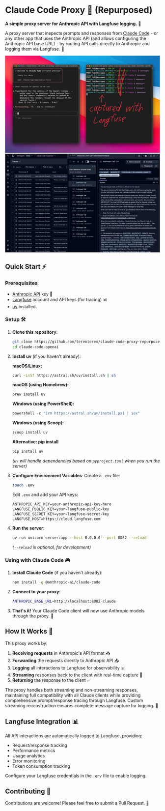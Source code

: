 # Claude Code Proxy 🔄 (Repurposed)

**A simple proxy server for Anthropic API with Langfuse logging.** 🤝

A proxy server that inspects prompts and responses from [Claude Code](https://www.anthropic.com/claude-code) - or any other app that uses the Anthropic API (and allows configuring the Anthropic API base URL) - by routing API calls directly to Anthropic and logging them via Langfuse. 🌉

![Anthropic API Proxy (Repurposed)](images/pic3.jpeg)
![Langfuse Traces](images/langfuse3.jpeg)

## Quick Start ⚡

### Prerequisites

- [Anthropic API](https://console.anthropic.com/) key 🔑
- [Langfuse](https://langfuse.com/) account and API keys (for tracing) 📊
- [uv](https://github.com/astral-sh/uv) installed.

### Setup 🛠️

1. **Clone this repository**:
   ```bash
   git clone https://github.com/teremterem/claude-code-proxy-repurposed.git
   cd claude-code-openai
   ```

2. **Install uv** (if you haven't already):

   **macOS/Linux:**
   ```bash
   curl -LsSf https://astral.sh/uv/install.sh | sh
   ```

   **macOS (using Homebrew):**
   ```bash
   brew install uv
   ```

   **Windows (using PowerShell):**
   ```powershell
   powershell -c "irm https://astral.sh/uv/install.ps1 | iex"
   ```

   **Windows (using Scoop):**
   ```bash
   scoop install uv
   ```

   **Alternative: pip install**
   ```bash
   pip install uv
   ```

   *(`uv` will handle dependencies based on `pyproject.toml` when you run the server)*

3. **Configure Environment Variables**:
   Create a `.env` file:
   ```bash
   touch .env
   ```
   Edit `.env` and add your API keys:
   ```dotenv
   ANTHROPIC_API_KEY=your-anthropic-api-key-here
   LANGFUSE_PUBLIC_KEY=your-langfuse-public-key
   LANGFUSE_SECRET_KEY=your-langfuse-secret-key
   LANGFUSE_HOST=https://cloud.langfuse.com
   ```

4. **Run the server**:
   ```bash
   uv run uvicorn server:app --host 0.0.0.0 --port 8082 --reload
   ```
   *(`--reload` is optional, for development)*

### Using with Claude Code 🎮

1. **Install Claude Code** (if you haven't already):
   ```bash
   npm install -g @anthropic-ai/claude-code
   ```

2. **Connect to your proxy**:
   ```bash
   ANTHROPIC_BASE_URL=http://localhost:8082 claude
   ```

3. **That's it!** Your Claude Code client will now use Anthropic models through the proxy. 🎯

## How It Works 🧩

This proxy works by:

1. **Receiving requests** in Anthropic's API format 📥
2. **Forwarding** the requests directly to Anthropic API 📤
3. **Logging** all interactions to Langfuse for observability 📊
4. **Streaming** responses back to the client with real-time capture 🔄
5. **Returning** the response to the client ✅

The proxy handles both streaming and non-streaming responses, maintaining full compatibility with all Claude clients while providing comprehensive prompt/response tracing through Langfuse. Custom streaming reconstruction ensures complete message capture for logging. 🌊

## Langfuse Integration 📊

All API interactions are automatically logged to Langfuse, providing:
- Request/response tracking
- Performance metrics
- Usage analytics
- Error monitoring
- Token consumption tracking

Configure your Langfuse credentials in the `.env` file to enable logging.

## Contributing 🤝

Contributions are welcome! Please feel free to submit a Pull Request. 🎁
